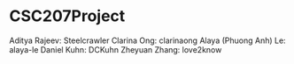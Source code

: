 # CSC207Project
Aditya Rajeev: Steelcrawler
Clarina Ong: clarinaong
Alaya (Phuong Anh) Le: alaya-le
Daniel Kuhn: DCKuhn
Zheyuan Zhang: love2know
